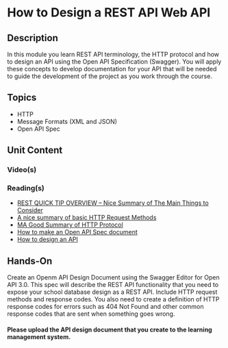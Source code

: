 # How to Design a REST API Web API
## Description
In this module you learn REST API terminology, the HTTP protocol and how to design an API using the Open API Specification (Swagger).  You will apply these concepts to develop documentation for your API that will be needed to guide the development of the project as you work through the course.
## Topics
- HTTP
- Message Formats (XML and JSON)
- Open API Spec
## Unit Content
### Video(s)
### Reading(s)
* [REST QUICK TIP OVERVIEW – Nice Summary of The Main Things to Consider](https://www.restapitutorial.com/lessons/restquicktips.html)
* [A nice summary of basic HTTP Request Methods](https://www.restapitutorial.com/lessons/httpmethods.html)
* [MA Good Summary of HTTP Protocol](https://www.tutorialspoint.com/http/http_quick_guide.htm)
* [How to make an Open API Spec document](https://app.swaggerhub.com/help/tutorials/openapi-3-tutorial)
* [How to design an API](https://hackernoon.com/restful-api-design-step-by-step-guide-2f2c9f9fcdbf)
## Hands-On
Create an Openm API Design Document using the Swagger Editor for Open API 3.0.  This spec will describe the REST API functionality that you need to expose your school database design as a REST API.  Include HTTP request methods and response codes.  You also need to create a definition of HTTP response codes for errors such as 404 Not Found and other common response codes that are sent when something goes wrong.
#### Please upload the API design document that you create to the learning management system.

